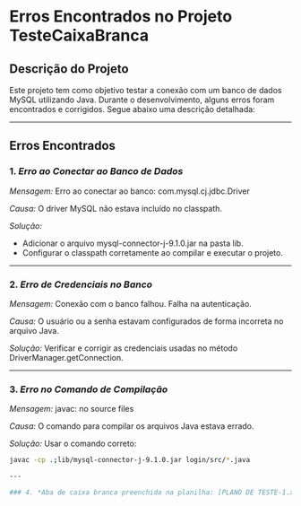 # Erros Encontrados no Projeto TesteCaixaBranca

## Descrição do Projeto
Este projeto tem como objetivo testar a conexão com um banco de dados MySQL utilizando Java. Durante o desenvolvimento, alguns erros foram encontrados e corrigidos. Segue abaixo uma descrição detalhada:

---

## Erros Encontrados

### 1. *Erro ao Conectar ao Banco de Dados*
*Mensagem:* Erro ao conectar ao banco: com.mysql.cj.jdbc.Driver

*Causa:* O driver MySQL não estava incluído no classpath.

*Solução:* 
- Adicionar o arquivo mysql-connector-j-9.1.0.jar na pasta lib.
- Configurar o classpath corretamente ao compilar e executar o projeto.

---

### 2. *Erro de Credenciais no Banco*
*Mensagem:* Conexão com o banco falhou. Falha na autenticação.

*Causa:* O usuário ou a senha estavam configurados de forma incorreta no arquivo Java.

*Solução:* Verificar e corrigir as credenciais usadas no método DriverManager.getConnection.

---

### 3. *Erro no Comando de Compilação*
*Mensagem:* javac: no source files

*Causa:* O comando para compilar os arquivos Java estava errado.

*Solução:* Usar o comando correto:
```bash
javac -cp .;lib/mysql-connector-j-9.1.0.jar login/src/*.java

---

### 4. *Aba de caixa branca preenchida na planilha: [PLANO DE TESTE-1.xlsx](https://github.com/user-attachments/files/17969261/PLANO.DE.TESTE-1.xlsx)*

